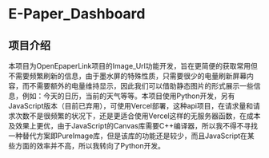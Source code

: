 # E-Paper_Dashboard

## 项目介绍

本项目为OpenEpaperLink项目的Image_Url功能开发，旨在更简便的获取常用但不需要频繁刷新的信息，由于墨水屏的特殊性质，只需要很少的电量刷新屏幕内容，而不需要额外的电量维持显示，因此我们可以借助静态图片的形式展示一些信息，例如：今天的日历，当前的天气等等。本项目使用Python开发，另有JavaScript版本（目前已弃用），可使用Vercel部署，这种api项目，在请求量和请求次数不是很频繁的状况下，还是更适合使用Vercel这样的无服务器函数，在成本及效果上更优，由于JavaScript的Canvas库需要C++编译器，所以我不得不寻找一种替代方案即PureImage库，但是该库的功能还是较少，而且JavaScript在某些方面的效率并不高，所以我转向了Python开发。

